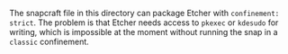 The snapcraft file in this directory can package Etcher with `confinement: strict`. The problem is that Etcher needs access to `pkexec` or `kdesudo` for writing, which is impossible at the moment without running the snap in a `classic` confinement.
